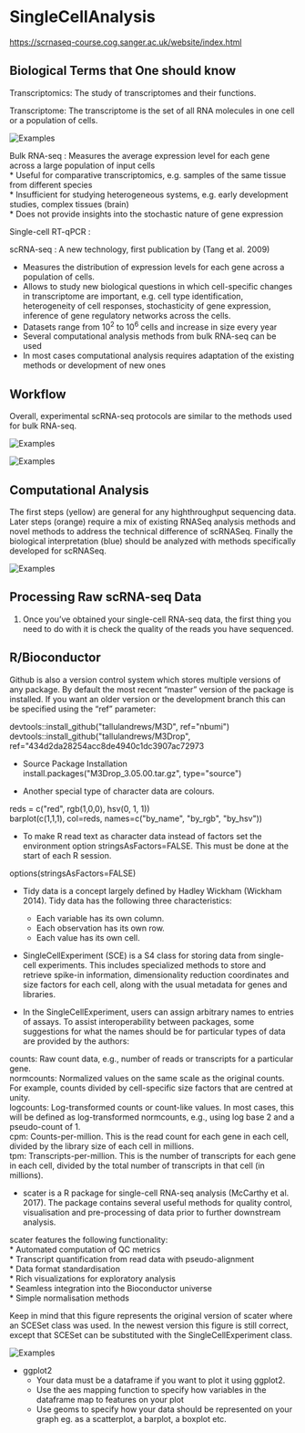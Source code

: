 # SingleCellAnalysis

https://scrnaseq-course.cog.sanger.ac.uk/website/index.html

## Biological Terms that One should know
Transcriptomics: The study of transcriptomes and their functions.

Transcriptome: The transcriptome is the set of all RNA molecules in one cell or a population of cells. 

![Examples](images/G_schem.png)

Bulk RNA-seq : Measures the average expression level for each gene across a large population of input cells  
	* Useful for comparative transcriptomics, e.g. samples of the same tissue from different species  
	* Insufficient for studying heterogeneous systems, e.g. early development studies, complex tissues (brain)  
	* Does not provide insights into the stochastic nature of gene expression  

Single-cell RT-qPCR :

scRNA-seq : A new technology, first publication by (Tang et al. 2009)  
* Measures the distribution of expression levels for each gene across a population of cells.  
* Allows to study new biological questions in which cell-specific changes in transcriptome are important, e.g. cell type identification, heterogeneity of cell responses, stochasticity of gene expression, inference of gene regulatory networks across the cells.  
* Datasets range from 10<sup>2</sup> to 10<sup>6</sup> cells and increase in size every year
* Several computational analysis methods from bulk RNA-seq can be used
* In most cases computational analysis requires adaptation of the existing methods or development of new ones


## Workflow
Overall, experimental scRNA-seq protocols are similar to the methods used for bulk RNA-seq.

![Examples](images/RNA-Seq_workflow-5.jpg)

![Examples](images/moores-law.png)


## Computational Analysis
 The first steps (yellow) are general for any highthroughput sequencing data. Later steps (orange) require a mix of existing RNASeq analysis methods and novel methods to address the technical difference of scRNASeq. Finally the biological interpretation (blue) should be analyzed with methods specifically developed for scRNASeq.

![Examples](images/flowchart.png)

## Processing Raw scRNA-seq Data
1. Once you’ve obtained your single-cell RNA-seq data, the first thing you need to do with it is check the quality of the reads you have sequenced.






## R/Bioconductor

Github is also a version control system which stores multiple versions of any package. By default the most recent “master” version of the package is installed. If you want an older version or the development branch this can be specified using the “ref” parameter:


devtools::install_github("tallulandrews/M3D", ref="nbumi")  
devtools::install_github("tallulandrews/M3Drop", ref="434d2da28254acc8de4940c1dc3907ac72973

* Source Package Installation  
install.packages("M3Drop_3.05.00.tar.gz", type="source")


* Another special type of character data are colours.   

reds = c("red", rgb(1,0,0), hsv(0, 1, 1))  
barplot(c(1,1,1), col=reds, names=c("by_name", "by_rgb", "by_hsv"))


* To make R read text as character data instead of factors set the environment option stringsAsFactors=FALSE. This must be done at the start of each R session.

options(stringsAsFactors=FALSE)  

* Tidy data is a concept largely defined by Hadley Wickham (Wickham 2014). Tidy data has the following three characteristics:  
	* Each variable has its own column.  
	* Each observation has its own row.  
	* Each value has its own cell.  


* SingleCellExperiment (SCE) is a S4 class for storing data from single-cell experiments. This includes specialized methods to store and retrieve spike-in information, dimensionality reduction coordinates and size factors for each cell, along with the usual metadata for genes and libraries.  


* In the SingleCellExperiment, users can assign arbitrary names to entries of assays. To assist interoperability between packages, some suggestions for what the names should be for particular types of data are provided by the authors:  

counts: Raw count data, e.g., number of reads or transcripts for a particular gene.  
normcounts: Normalized values on the same scale as the original counts. For example, counts divided by cell-specific size factors that are centred at unity.  
logcounts: Log-transformed counts or count-like values. In most cases, this will be defined as log-transformed normcounts, e.g., using log base 2 and a pseudo-count of 1.  
cpm: Counts-per-million. This is the read count for each gene in each cell, divided by the library size of each cell in millions.  
tpm: Transcripts-per-million. This is the number of transcripts for each gene in each cell, divided by the total number of transcripts in that cell (in millions).  


* scater is a R package for single-cell RNA-seq analysis (McCarthy et al. 2017). The package contains several useful methods for quality control, visualisation and pre-processing of data prior to further downstream analysis.  

scater features the following functionality:  
	* Automated computation of QC metrics  
	* Transcript quantification from read data with pseudo-alignment  
	* Data format standardisation  
	* Rich visualizations for exploratory analysis  
	* Seamless integration into the Bioconductor universe  
	* Simple normalisation methods  

 Keep in mind that this figure represents the original version of scater where an SCESet class was used. In the newest version this figure is still correct, except that SCESet can be substituted with the SingleCellExperiment class.


![Examples](images/scater_qc_workflow.png)  

* ggplot2  
	* Your data must be a dataframe if you want to plot it using ggplot2.  
	* Use the aes mapping function to specify how variables in the dataframe map to features on your plot  
	* Use geoms to specify how your data should be represented on your graph eg. as a scatterplot, a barplot, a boxplot etc.  

 


































